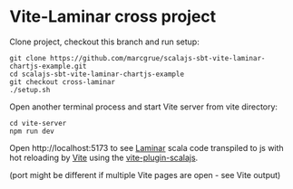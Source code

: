 # Vite-Laminar cross project

Clone project, checkout this branch and run setup:

    git clone https://github.com/marcgrue/scalajs-sbt-vite-laminar-chartjs-example.git
    cd scalajs-sbt-vite-laminar-chartjs-example
    git checkout cross-laminar
    ./setup.sh

Open another terminal process and start Vite server from vite directory:

    cd vite-server
    npm run dev

Open http://localhost:5173 to see [Laminar](https://laminar.dev) scala code transpiled to js with hot reloading by [Vite](https://vitejs.dev) using the [vite-plugin-scalajs](https://github.com/scala-js/vite-plugin-scalajs).

(port might be different if multiple Vite pages are open - see Vite output)
